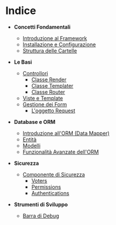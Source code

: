 # Indice

* **Concetti Fondamentali**
  
  * [Introduzione al Framework](overview.md)
  * [Installazione e Configurazione](installation.md)
  * [Struttura delle Cartelle](project-folder-structure.md)

* **Le Basi**
  
  * [Controllori](controllers.md)
    * [Classe Render](controllers.md#classe-render)
    * [Classe Templater](controllers.md#classe-templater)
    * [Classe Router](controllers.md#classe-router)
  * [Viste e Template](views.md)
  * [Gestione dei Form](forms.md)
    * [L'oggetto Request](forms.md#request)

* **Database e ORM**
  
  * [Introduzione all'ORM (Data Mapper)](orm.md)
  * [Entità](orm-entities.md)
  * [Modelli](orm-models.md)
  * [Funzionalità Avanzate dell'ORM](orm-additional-features.md)

* **Sicurezza**
  
  * [Componente di Sicurezza](security-component.md)
    * [Voters](security-component.md#voters)
    * [Permissions](security-component.md#permissions)
    * [Authentications](security-component.md#authentications)

* **Strumenti di Sviluppo**
  
  * [Barra di Debug](debug-bar.md)



